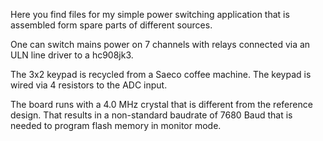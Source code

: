 Here you find files for my simple power switching application that is assembled
form spare parts of different sources.

One can switch mains power on 7 channels with relays connected 
via an ULN line driver to a hc908jk3.

The 3x2 keypad is recycled from a Saeco coffee machine. The keypad is
wired via 4 resistors to the ADC input.

The board runs with a 4.0 MHz crystal that is different from the reference design. 
That results in a non-standard baudrate of 7680 Baud that is needed to program 
flash memory in monitor mode.